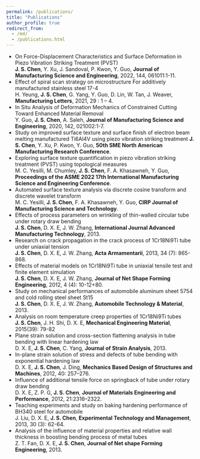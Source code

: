 ```yaml
---
permalink: /publications/
title: "Publications"
author_profile: true
redirect_from: 
  - /md/
  - /publications.html
---
```


* On Force-Displacement Characteristics and Surface Deformation in Piezo Vibration Striking Treatment (PVST) <br /> 
**J. S. Chen**, Y. Xu, J. Sandoval, P. Kwon, Y. Guo, **Journal of Manufacturing Science and Engineering**, 2022, 144, 061011:1-11.
* Effect of spiral scan strategy on microstructure For additively manufactured stainless steel 17-4 <br /> 
H. Yeung, **J. S. Chen**, G. Yang, Y. Guo, D. Lin, W. Tan, J. Weaver, **Manufacturing Letters**, 2021, 29 : 1 – 4.
* In Situ Analysis of Deformation Mechanics of Constrained Cutting Toward Enhanced Material Removal <br /> 
Y. Guo, **J. S. Chen**, A. Saleh, **Journal of Manufacturing Science and Engineering**, 2020, 142, 021002:1-7.
* Study on improved surface texture and surface finish of electron beam melting manufactured Ti6Al4V using piezo vibration striking treatment
**J. S. Chen**, Y. Xu, P. Kwon, Y. Guo, **50th SME North American Manufacturing Research Conference**.
* Exploring surface texture quantification in piezo vibration striking treatment (PVST) using topological measures <br /> 
M. C. Yesilli, M. Chumley, **J. S. Chen**, F. A. Khasawneh, Y. Guo, **Proceedings of the ASME 2022 17th International Manufacturing Science and Engineering Conference**.
* Automated surface texture analysis via discrete cosine transform and discrete wavelet transform <br /> 
M. C. Yesilli, **J. S. Chen**, F. A. Khasawneh, Y. Guo, **CIRP Journal of Manufacturing Science and Technology**.
* Effects of process parameters on wrinkling of thin-walled circular tube under rotary draw bending <br /> 
**J. S. Chen**, D. X. E, J. W. Zhang, **International Journal Advanced Manufacturing Technology**, 2013. 
* Research on crack propagation in the crack process of 1Cr18Ni9Ti tube under uniaxial tension <br /> 
**J. S. Chen**, D. X. E, J. W. Zhang, **Acta Armamentarii**, 2013, 34 (7): 865-868. 
* Effects of material models on 1Cr18Ni9Ti tube in uniaxial tensile test and finite element simulation <br /> 
**J. S. Chen**, D. X. E, J. W. Zhang, **Journal of Net Shape Forming Engineering**, 2012, 4 (4): 10-12+80. 
* Study on mechanical performances of automobile aluminum  sheet  5754 and cold rolling steel sheet St15 <br /> 
**J. S. Chen**, D. X. E, J. W. Zhang, **Automobile Technology & Material**, 2013. 
* Analysis on room temperature creep properties of 1Cr18Ni9Ti tubes <br /> 
**J. S. Chen**, J. H. Shi, D. X. E, **Mechanical Engineering Material**, 2015(39): 79-82 
* Plane strain solution and cross-section flattening analysis in tube  bending with linear hardening law <br /> 
D. X. E, **J. S. Chen**, C. Yang, **Journal of Strain Analysis**, 2013. 
* In-plane strain solution of stress and defects of tube bending with exponential hardening law <br /> 
D. X. E, **J. S. Chen**, J. Ding, **Mechanics Based Design of Structures and Machines**, 2012, 40: 257–276. 
* Influence of additional tensile force on springback of tube under rotary draw bending <br /> 
D. X. E, Z. P. G, **J. S. Chen**, **Journal of Materials Engineering and Performance**, 2012, 21:2316–2322. 
* Teaching experiments and study on baking hardening performance of BH340 steel for automobile <br /> 
J. Liu, D. X. E, **J. S. Chen**, **Experimental Technology and Management**, 2013, 30 (3): 62-64. 
* Analysis of the influence of material properties and relative wall  thickness in boosting bending process of metal tubes <br /> 
Z. T. Fan, D. X. E, **J. S. Chen**, **Journal of Net shape Forming Engineering**, 2013. 
